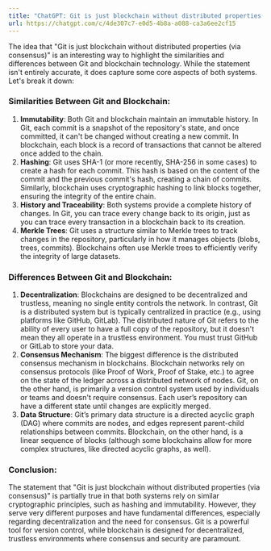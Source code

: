 ```yaml
---
title: "ChatGPT: Git is just blockchain without distributed properties(via consensus). Is it true?"
url: https://chatgpt.com/c/4de307c7-e0d5-4b8a-a088-ca3a6ee2cf15
---
```


The idea that "Git is just blockchain without distributed properties (via consensus)" is an interesting way to highlight the similarities and differences between Git and blockchain technology. While the statement isn't entirely accurate, it does capture some core aspects of both systems. Let's break it down:

### Similarities Between Git and Blockchain:
1. **Immutability**: Both Git and blockchain maintain an immutable history. In Git, each commit is a snapshot of the repository's state, and once committed, it can't be changed without creating a new commit. In blockchain, each block is a record of transactions that cannot be altered once added to the chain.
2. **Hashing**: Git uses SHA-1 (or more recently, SHA-256 in some cases) to create a hash for each commit. This hash is based on the content of the commit and the previous commit's hash, creating a chain of commits. Similarly, blockchain uses cryptographic hashing to link blocks together, ensuring the integrity of the entire chain.
3. **History and Traceability**: Both systems provide a complete history of changes. In Git, you can trace every change back to its origin, just as you can trace every transaction in a blockchain back to its creation.
4. **Merkle Trees**: Git uses a structure similar to Merkle trees to track changes in the repository, particularly in how it manages objects (blobs, trees, commits). Blockchains often use Merkle trees to efficiently verify the integrity of large datasets.

### Differences Between Git and Blockchain:
1. **Decentralization**: Blockchains are designed to be decentralized and trustless, meaning no single entity controls the network. In contrast, Git is a distributed system but is typically centralized in practice (e.g., using platforms like GitHub, GitLab). The distributed nature of Git refers to the ability of every user to have a full copy of the repository, but it doesn't mean they all operate in a trustless environment. You must trust GitHub or GitLab to store your data.
2. **Consensus Mechanism**: The biggest difference is the distributed consensus mechanism in blockchains. Blockchain networks rely on consensus protocols (like Proof of Work, Proof of Stake, etc.) to agree on the state of the ledger across a distributed network of nodes. Git, on the other hand, is primarily a version control system used by individuals or teams and doesn't require consensus. Each user’s repository can have a different state until changes are explicitly merged.
3. **Data Structure**: Git’s primary data structure is a directed acyclic graph (DAG) where commits are nodes, and edges represent parent-child relationships between commits. Blockchain, on the other hand, is a linear sequence of blocks (although some blockchains allow for more complex structures, like directed acyclic graphs, as well).

### Conclusion:
The statement that "Git is just blockchain without distributed properties (via consensus)" is partially true in that both systems rely on similar cryptographic principles, such as hashing and immutability. However, they serve very different purposes and have fundamental differences, especially regarding decentralization and the need for consensus. Git is a powerful tool for version control, while blockchain is designed for decentralized, trustless environments where consensus and security are paramount.